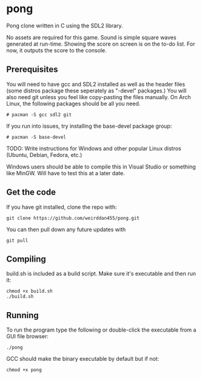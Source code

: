 # pong
Pong clone written in C using the SDL2 library.

No assets are required for this game. Sound is simple square waves generated at run-time. Showing the score on screen is on the to-do list. For now, it outputs the score to the console.

## Prerequisites
You will need to have gcc and SDL2 installed as well as the header files (some distros package these seperately as "-devel" packages.)
You will also need git unless you feel like copy-pasting the files manually. On Arch Linux, the following packages should be all you need.

```
# pacman -S gcc sdl2 git
```

If you run into issues, try installing the base-devel package group:

```
# pacman -S base-devel
```

TODO: Write instructions for Windows and other popular Linux distros (Ubuntu, Debian, Fedora, etc.)

Windows users should be able to compile this in Visual Studio or something like MinGW.  Will have to test this at a later date.

## Get the code
If you have git installed, clone the repo with:

```
git clone https://github.com/weirddan455/pong.git
```

You can then pull down any future updates with

```
git pull
```

## Compiling
build.sh is included as a build script. Make sure it's executable and then run it:

```
chmod +x build.sh
./build.sh
```

## Running
To run the program type the following or double-click the executable from a GUI file browser:

```
./pong
```

GCC should make the binary executable by default but if not:

```
chmod +x pong
```
